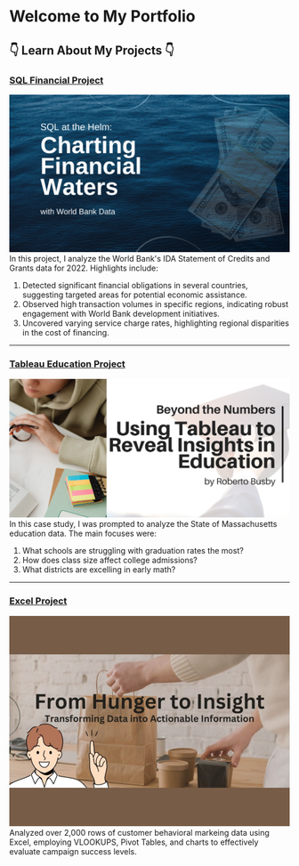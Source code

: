 # Welcome to My Portfolio
## 👇 Learn About My Projects 👇

### [SQL Financial Project](/projects/bank.md)
[<img src="images/SQL_Bank/SQLproject1.png?raw=true"/>](/projects/bank.md)
In this project, I analyze the World Bank's IDA Statement of Credits and Grants data for 2022. Highlights include:
1. Detected significant financial obligations in several countries, suggesting targeted areas for potential economic assistance.
2. Observed high transaction volumes in specific regions, indicating robust engagement with World Bank development initiatives.
3. Uncovered varying service charge rates, highlighting regional disparities in the cost of financing.

---

### [Tableau Education Project](https://www.linkedin.com/pulse/role-analytics-food-delivery-success-roberto-busby-foasc/)
[<img src="images/tableau/tableau-education.png?raw=true"/>](https://www.linkedin.com/pulse/role-analytics-food-delivery-success-roberto-busby-foasc/)
In this case study, I was prompted to analyze the State of Massachusetts education data. The main focuses were:
1. What schools are struggling with graduation rates the most?
2. How does class size affect college admissions?
3. What districts are excelling in early math?

---

### [Excel Project](https://www.linkedin.com/pulse/role-analytics-food-delivery-success-roberto-busby-foasc/)
[<img src="images/excel/excel.JPG?raw=true"/>](https://www.linkedin.com/pulse/role-analytics-food-delivery-success-roberto-busby-foasc/)
Analyzed over 2,000 rows of customer behavioral markeing data using Excel, employing VLOOKUPS, Pivot Tables, and charts to effectively evaluate campaign success levels.
